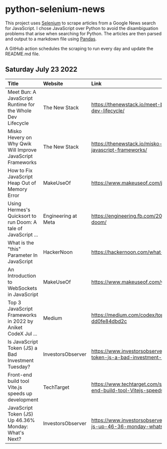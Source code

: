 # python-selenium-news

This project uses [Selenium](https://www.seleniumhq.org/) to scrape articles from a Google News search for JavaScript.
I chose JavaScript over Python to avoid the disambiguation problems that arise when searching for Python.
The articles are then parsed and output to a markdown file using [Pandas](https://pandas.pydata.org/).

A GitHub action schedules the scraping to run every day and update the README.md file.

## Saturday July 23 2022


| Title                                                          | Website             | Link                                                                                                              |
|:---------------------------------------------------------------|:--------------------|:------------------------------------------------------------------------------------------------------------------|
| Meet Bun: A JavaScript Runtime for the Whole Dev Lifecycle     | The New Stack       | https://thenewstack.io/meet-bun-a-javascript-runtime-for-the-whole-dev-lifecycle/                                 |
| Misko Hevery on Why Qwik Will Improve JavaScript Frameworks    | The New Stack       | https://thenewstack.io/misko-hevery-on-why-qwik-will-improve-javascript-frameworks/                               |
| How to Fix JavaScript Heap Out of Memory Error                 | MakeUseOf           | https://www.makeuseof.com/javascript-heap-out-of-memory-error-fix/                                                |
| Using Hermes's Quicksort to run Doom: A tale of JavaScript ... | Engineering at Meta | https://engineering.fb.com/2022/07/20/security/hermes-quicksort-to-run-doom/                                      |
| What is the "this" Parameter In JavaScript                     | HackerNoon          | https://hackernoon.com/what-is-the-this-parameter-in-javascript                                                   |
| An Introduction to WebSockets in JavaScript                    | MakeUseOf           | https://www.makeuseof.com/websockets-in-javascript/                                                               |
| Top 3 JavaScript Frameworks in 2022  by Aniket  CodeX  Jul ... | Medium              | https://medium.com/codex/top-3-javascript-frameworks-in-2022-dd0fe84dbd2c                                         |
| Is JavaScript Token (JS) a Bad Investment Tuesday?             | InvestorsObserver   | https://www.investorsobserver.com/news/crypto-update/is-javascript-token-js-a-bad-investment-tuesday              |
| Front-end build tool Vite.js speeds up development             | TechTarget          | https://www.techtarget.com/searchapparchitecture/news/252522926/Front-end-build-tool-Vitejs-speeds-up-development |
| JavaScript Token (JS) Up 46.36% Monday: What's Next?           | InvestorsObserver   | https://www.investorsobserver.com/news/crypto-update/javascript-token-js-up-46-36-monday-whats-next               |